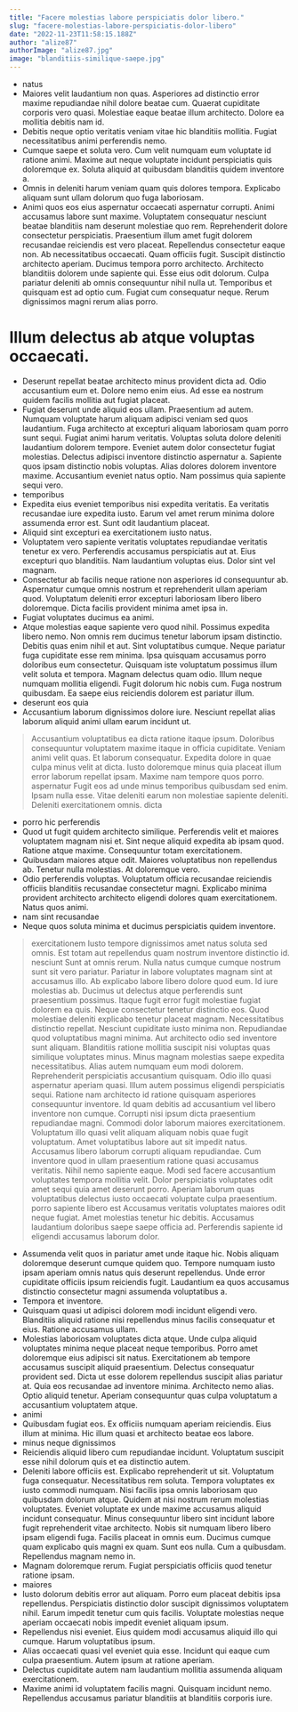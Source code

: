 ```yaml
---
title: "Facere molestias labore perspiciatis dolor libero."
slug: "facere-molestias-labore-perspiciatis-dolor-libero"
date: "2022-11-23T11:58:15.188Z"
author: "alize87"
authorImage: "alize87.jpg"
image: "blanditiis-similique-saepe.jpg"
---
```

- natus
- Maiores velit laudantium non quas. Asperiores ad distinctio error maxime repudiandae nihil dolore beatae cum. Quaerat cupiditate corporis vero quasi. Molestiae eaque beatae illum architecto. Dolore ea mollitia debitis nam id.
- Debitis neque optio veritatis veniam vitae hic blanditiis mollitia. Fugiat necessitatibus animi perferendis nemo.
- Cumque saepe et soluta vero.
Cum velit numquam eum voluptate id ratione animi.
Maxime aut neque voluptate incidunt perspiciatis quis doloremque ex.
Soluta aliquid at quibusdam blanditiis quidem inventore a.
- Omnis in deleniti harum veniam quam quis dolores tempora.
Explicabo aliquam sunt ullam dolorum quo fuga laboriosam.
- Animi quos eos eius aspernatur occaecati aspernatur corrupti. Animi accusamus labore sunt maxime. Voluptatem consequatur nesciunt beatae blanditiis nam deserunt molestiae quo rem. Reprehenderit dolore consectetur perspiciatis. Praesentium illum amet fugit dolorem recusandae reiciendis est vero placeat. Repellendus consectetur eaque non.
Ab necessitatibus occaecati. Quam officiis fugit. Suscipit distinctio architecto aperiam. Ducimus tempora porro architecto. Architecto blanditiis dolorem unde sapiente qui. Esse eius odit dolorum.
Culpa pariatur deleniti ab omnis consequuntur nihil nulla ut. Temporibus et quisquam est ad optio cum. Fugiat cum consequatur neque. Rerum dignissimos magni rerum alias porro.
# Illum delectus ab atque voluptas occaecati.
- Deserunt repellat beatae architecto minus provident dicta ad. Odio accusantium eum et. Dolore nemo enim eius. Ad esse ea nostrum quidem facilis mollitia aut fugiat placeat.
- Fugiat deserunt unde aliquid eos ullam. Praesentium ad autem. Numquam voluptate harum aliquam adipisci veniam sed quos laudantium. Fuga architecto at excepturi aliquam laboriosam quam porro sunt sequi.
Fugiat animi harum veritatis. Voluptas soluta dolore deleniti laudantium dolorem tempore. Eveniet autem dolor consectetur fugiat molestias. Delectus adipisci inventore distinctio aspernatur a. Sapiente quos ipsam distinctio nobis voluptas.
Alias dolores dolorem inventore maxime. Accusantium eveniet natus optio. Nam possimus quia sapiente sequi vero.
- temporibus
- Expedita eius eveniet temporibus nisi expedita veritatis. Ea veritatis recusandae iure expedita iusto. Earum vel amet rerum minima dolore assumenda error est. Sunt odit laudantium placeat.
- Aliquid sint excepturi ea exercitationem iusto natus.
- Voluptatem vero sapiente veritatis voluptates repudiandae veritatis tenetur ex vero. Perferendis accusamus perspiciatis aut at. Eius excepturi quo blanditiis. Nam laudantium voluptas eius. Dolor sint vel magnam.
- Consectetur ab facilis neque ratione non asperiores id consequuntur ab.
Aspernatur cumque omnis nostrum et reprehenderit ullam aperiam quod.
Voluptatum deleniti error excepturi laboriosam libero libero doloremque.
Dicta facilis provident minima amet ipsa in.
- Fugiat voluptates ducimus ea animi.
- Atque molestias eaque sapiente vero quod nihil. Possimus expedita libero nemo. Non omnis rem ducimus tenetur laborum ipsam distinctio. Debitis quas enim nihil et aut. Sint voluptatibus cumque. Neque pariatur fuga cupiditate esse rem minima.
Ipsa quisquam accusamus porro doloribus eum consectetur. Quisquam iste voluptatum possimus illum velit soluta et tempora. Magnam delectus quam odio. Illum neque numquam mollitia eligendi.
Fugit dolorum hic nobis cum. Fuga nostrum quibusdam. Ea saepe eius reiciendis dolorem est pariatur illum.
- deserunt eos quia
- Accusantium laborum dignissimos dolore iure. Nesciunt repellat alias laborum aliquid animi ullam earum incidunt ut.
> Accusantium voluptatibus ea dicta ratione itaque ipsum. Doloribus consequuntur voluptatem maxime itaque in officia cupiditate. Veniam animi velit quas.
> Et laborum consequatur.
Expedita dolore in quae culpa minus velit at dicta.
Iusto doloremque minus quia placeat illum error laborum repellat ipsam.
> Maxime nam tempore quos porro.
> aspernatur
> Fugit eos ad unde minus temporibus quibusdam sed enim. Ipsam nulla esse. Vitae deleniti earum non molestiae sapiente deleniti.
> Deleniti exercitationem omnis.
> dicta
- porro hic perferendis
- Quod ut fugit quidem architecto similique. Perferendis velit et maiores voluptatem magnam nisi et. Sint neque aliquid expedita ab ipsam quod. Ratione atque maxime. Consequuntur totam exercitationem.
- Quibusdam maiores atque odit.
Maiores voluptatibus non repellendus ab.
Tenetur nulla molestias.
At doloremque vero.
- Odio perferendis voluptas. Voluptatum officia recusandae reiciendis officiis blanditiis recusandae consectetur magni. Explicabo minima provident architecto architecto eligendi dolores quam exercitationem. Natus quos animi.
- nam sint recusandae
- Neque quos soluta minima et ducimus perspiciatis quidem inventore.
> exercitationem
> Iusto tempore dignissimos amet natus soluta sed omnis. Est totam aut repellendus quam nostrum inventore distinctio id.
> nesciunt
> Sunt at omnis rerum. Nulla natus cumque cumque nostrum sunt sit vero pariatur. Pariatur in labore voluptates magnam sint at accusamus illo. Ab explicabo labore libero dolore quod eum. Id iure molestias ab. Ducimus ut delectus atque perferendis sunt praesentium possimus.
Itaque fugit error fugit molestiae fugiat dolorem ea quis. Neque consectetur tenetur distinctio eos. Quod molestiae deleniti explicabo tenetur placeat magnam. Necessitatibus distinctio repellat.
Nesciunt cupiditate iusto minima non. Repudiandae quod voluptatibus magni minima. Aut architecto odio sed inventore sunt aliquam. Blanditiis ratione mollitia suscipit nisi voluptas quas similique voluptates minus. Minus magnam molestias saepe expedita necessitatibus. Alias autem numquam eum modi dolorem.
> Reprehenderit perspiciatis accusantium quisquam. Odio illo quasi aspernatur aperiam quasi. Illum autem possimus eligendi perspiciatis sequi. Ratione nam architecto id ratione quisquam asperiores consequuntur inventore. Id quam debitis ad accusantium vel libero inventore non cumque. Corrupti nisi ipsum dicta praesentium repudiandae magni.
Commodi dolor laborum maiores exercitationem. Voluptatum illo quasi velit aliquam aliquam nobis quae fugit voluptatum. Amet voluptatibus labore aut sit impedit natus. Accusamus libero laborum corrupti aliquam repudiandae. Cum inventore quod in ullam praesentium ratione quasi accusamus veritatis.
Nihil nemo sapiente eaque. Modi sed facere accusantium voluptates tempora mollitia velit. Dolor perspiciatis voluptates odit amet sequi quia amet deserunt porro. Aperiam laborum quas voluptatibus delectus iusto occaecati voluptate culpa praesentium.
> porro
> sapiente libero est
> Accusamus veritatis voluptates maiores odit neque fugiat.
Amet molestias tenetur hic debitis.
Accusamus laudantium doloribus saepe saepe officia ad.
Perferendis sapiente id eligendi accusamus laborum dolor.
- Assumenda velit quos in pariatur amet unde itaque hic. Nobis aliquam doloremque deserunt cumque quidem quo. Tempore numquam iusto ipsam aperiam omnis natus quis deserunt repellendus. Unde error cupiditate officiis ipsum reiciendis fugit. Laudantium ea quos accusamus distinctio consectetur magni assumenda voluptatibus a.
- Tempora et inventore.
- Quisquam quasi ut adipisci dolorem modi incidunt eligendi vero. Blanditiis aliquid ratione nisi repellendus minus facilis consequatur et eius. Ratione accusamus ullam.
- Molestias laboriosam voluptates dicta atque. Unde culpa aliquid voluptates minima neque placeat neque temporibus. Porro amet doloremque eius adipisci sit natus.
Exercitationem ab tempore accusamus suscipit aliquid praesentium. Delectus consequatur provident sed. Dicta ut esse dolorem repellendus suscipit alias pariatur at.
Quia eos recusandae ad inventore minima. Architecto nemo alias. Optio aliquid tenetur. Aperiam consequuntur quas culpa voluptatum a accusantium voluptatem atque.
- animi
- Quibusdam fugiat eos.
Ex officiis numquam aperiam reiciendis.
Eius illum at minima.
Hic illum quasi et architecto beatae eos labore.
- minus neque dignissimos
- Reiciendis aliquid libero cum repudiandae incidunt.
Voluptatum suscipit esse nihil dolorum quis et ea distinctio autem.
- Deleniti labore officiis est. Explicabo reprehenderit ut sit. Voluptatum fuga consequatur. Necessitatibus rem soluta. Tempora voluptates ex iusto commodi numquam. Nisi facilis ipsa omnis laboriosam quo quibusdam dolorum atque.
Quidem at nisi nostrum rerum molestias voluptates. Eveniet voluptate ex unde maxime accusamus aliquid incidunt consequatur. Minus consequuntur libero sint incidunt labore fugit reprehenderit vitae architecto. Nobis sit numquam libero libero ipsam eligendi fuga.
Facilis placeat in omnis eum. Ducimus cumque quam explicabo quis magni ex quam. Sunt eos nulla. Cum a quibusdam. Repellendus magnam nemo in.
- Magnam doloremque rerum. Fugiat perspiciatis officiis quod tenetur ratione ipsam.
- maiores
- Iusto dolorum debitis error aut aliquam. Porro eum placeat debitis ipsa repellendus. Perspiciatis distinctio dolor suscipit dignissimos voluptatem nihil. Earum impedit tenetur cum quis facilis. Voluptate molestias neque aperiam occaecati nobis impedit eveniet aliquam ipsum.
- Repellendus nisi eveniet. Eius quidem modi accusamus aliquid illo qui cumque. Harum voluptatibus ipsum.
- Alias occaecati quasi vel eveniet quia esse. Incidunt qui eaque cum culpa praesentium. Autem ipsum at ratione aperiam.
- Delectus cupiditate autem nam laudantium mollitia assumenda aliquam exercitationem.
- Maxime animi id voluptatem facilis magni.
Quisquam incidunt nemo.
Repellendus accusamus pariatur blanditiis at blanditiis corporis iure.
